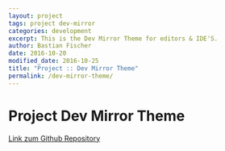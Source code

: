 ```yaml
---
layout: project
tags: project dev-mirror
categories: development
excerpt: This is the Dev Mirror Theme for editors & IDE'S.
author: Bastian Fischer
date: 2016-10-20
modified_date: 2016-10-25
title: "Project :: Dev Mirror Theme"
permalink: /dev-mirror-theme/
---
```


# Project Dev Mirror Theme

<a href="https://github.com/elyps/dev-mirror" target="_blank">Link zum Github Repository</a>
